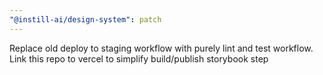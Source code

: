 ```yaml
---
"@instill-ai/design-system": patch
---
```


Replace old deploy to staging workflow with purely lint and test workflow. Link this repo to vercel to simplify build/publish storybook step
